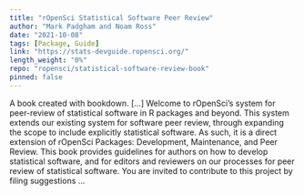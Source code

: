 ```yaml
---
title: "rOpenSci Statistical Software Peer Review"
author: "Mark Padgham and Noam Ross"
date: "2021-10-08"
tags: [Package, Guide]
link: "https://stats-devguide.ropensci.org/"
length_weight: "0%"
repo: "ropensci/statistical-software-review-book"
pinned: false
---
```


A book created with bookdown. [...] Welcome to rOpenSci’s system for peer-review of
statistical software in R packages and beyond. This system extends our existing
system for software peer
review, through expanding the
scope to
include explicitly statistical software. As such, it is a direct extension of
rOpenSci Packages: Development, Maintenance, and
Peer Review. This book provides guidelines for
authors on how to develop statistical software, and for editors and reviewers
on our processes for peer review of statistical software. You are invited to contribute to this project by filing suggestions ...
